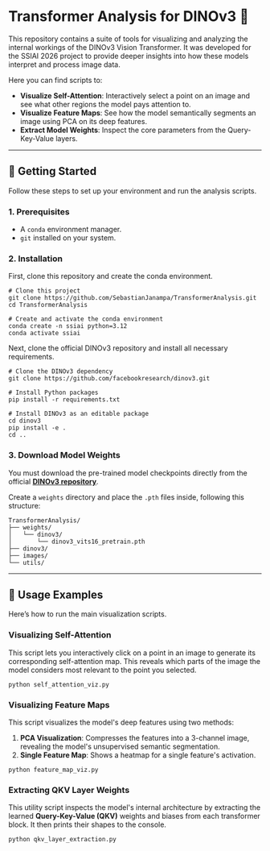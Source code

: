 # Transformer Analysis for DINOv3 🤖

This repository contains a suite of tools for visualizing and analyzing the internal workings of the DINOv3 Vision Transformer. It was developed for the SSIAI 2026 project to provide deeper insights into how these models interpret and process image data.

Here you can find scripts to:
* **Visualize Self-Attention**: Interactively select a point on an image and see what other regions the model pays attention to.
* **Visualize Feature Maps**: See how the model semantically segments an image using PCA on its deep features.
* **Extract Model Weights**: Inspect the core parameters from the Query-Key-Value layers.

---

## 🎯 Getting Started

Follow these steps to set up your environment and run the analysis scripts.

### **1. Prerequisites**

* A `conda` environment manager.
* `git` installed on your system.

### **2. Installation**

First, clone this repository and create the conda environment.

```shell
# Clone this project
git clone https://github.com/SebastianJanampa/TransformerAnalysis.git
cd TransformerAnalysis

# Create and activate the conda environment
conda create -n ssiai python=3.12
conda activate ssiai
```

Next, clone the official DINOv3 repository and install all necessary requirements.
```shel
# Clone the DINOv3 dependency
git clone https://github.com/facebookresearch/dinov3.git

# Install Python packages
pip install -r requirements.txt

# Install DINOv3 as an editable package
cd dinov3
pip install -e .
cd ..
```

### **3. Download Model Weights**

You must download the pre-trained model checkpoints directly from the official **[DINOv3 repository](https://github.com/facebookresearch/dinov3?tab=readme-ov-file#pretrained-models)**.

Create a `weights` directory and place the `.pth` files inside, following this structure:
```
TransformerAnalysis/
├── weights/
│   └── dinov3/
│       └── dinov3_vits16_pretrain.pth
├── dinov3/
├── images/
└── utils/
```

---

## 🚀 Usage Examples

Here’s how to run the main visualization scripts.

### **Visualizing Self-Attention**

This script lets you interactively click on a point in an image to generate its corresponding self-attention map. This reveals which parts of the image the model considers most relevant to the point you selected.

```shell
python self_attention_viz.py
```
### **Visualizing Feature Maps**

This script visualizes the model's deep features using two methods:
1.  **PCA Visualization**: Compresses the features into a 3-channel image, revealing the model's unsupervised semantic segmentation.
2.  **Single Feature Map**: Shows a heatmap for a single feature's activation.

```shell
python feature_map_viz.py
```

### **Extracting QKV Layer Weights**

This utility script inspects the model's internal architecture by extracting the learned **Query-Key-Value (QKV)** weights and biases from each transformer block. It then prints their shapes to the console.

```shell
python qkv_layer_extraction.py
```


